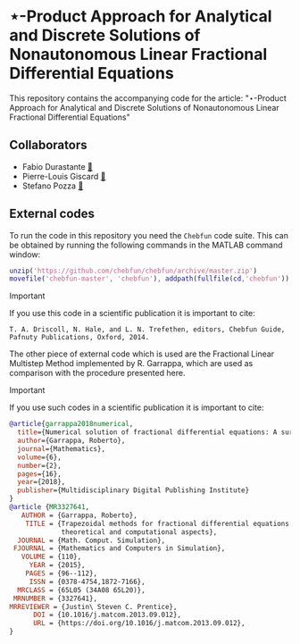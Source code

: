 # ⋆-Product Approach for Analytical and Discrete Solutions of Nonautonomous Linear Fractional Differential Equations

This repository contains the accompanying code for the article: "⋆-Product Approach for Analytical and Discrete Solutions of Nonautonomous Linear Fractional Differential Equations"

## Collaborators

- Fabio Durastante [:email:](mailto:fabio.durastante@unipi.it)
- Pierre-Louis Giscard [:email:](mailto:giscard@univ-littoral.fr)
- Stefano Pozza [:email:](mailto:pozza@karlin.mff.cuni.cz)

## External codes

To run the code in this repository you need the `Chebfun` code suite. This can be obtained by running the following commands in the MATLAB command window:
```matlab
unzip('https://github.com/chebfun/chebfun/archive/master.zip')
movefile('chebfun-master', 'chebfun'), addpath(fullfile(cd,'chebfun')), savepath
```

> [!IMPORTANT]
> If you use this code in a scientific publication it is important to cite:
> ```
> T. A. Driscoll, N. Hale, and L. N. Trefethen, editors, Chebfun Guide, Pafnuty Publications, Oxford, 2014. 
> ```

The other piece of external code which is used are the Fractional Linear
Multistep Method implemented by R. Garrappa, which are used as comparison
with the procedure presented here.

> [!IMPORTANT]
> If you use such codes in a scientific publication it is important to cite:
> ```bibtex
> @article{garrappa2018numerical,
>	title={Numerical solution of fractional differential equations: A survey and a software tutorial},
>	author={Garrappa, Roberto},
>	journal={Mathematics},
>	volume={6},
>	number={2},
>	pages={16},
>	year={2018},
>	publisher={Multidisciplinary Digital Publishing Institute}
>}
>@article {MR3327641,
>    AUTHOR = {Garrappa, Roberto},
>     TITLE = {Trapezoidal methods for fractional differential equations:
>              theoretical and computational aspects},
>   JOURNAL = {Math. Comput. Simulation},
>  FJOURNAL = {Mathematics and Computers in Simulation},
>    VOLUME = {110},
>      YEAR = {2015},
>     PAGES = {96--112},
>      ISSN = {0378-4754,1872-7166},
>   MRCLASS = {65L05 (34A08 65L20)},
>  MRNUMBER = {3327641},
> MRREVIEWER = {Justin\ Steven C. Prentice},
>       DOI = {10.1016/j.matcom.2013.09.012},
>       URL = {https://doi.org/10.1016/j.matcom.2013.09.012},
>}
>```
